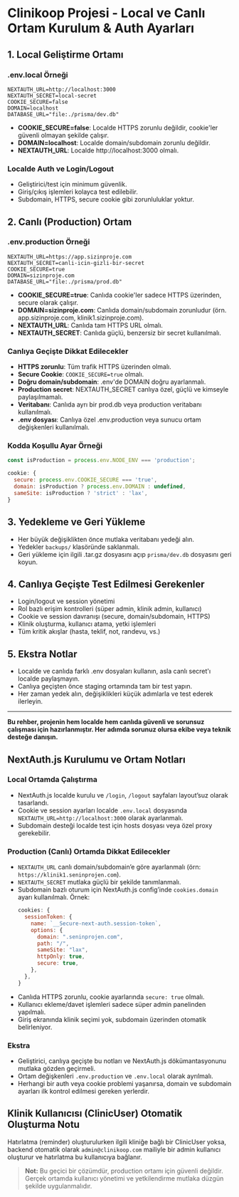 # Clinikoop Projesi - Local ve Canlı Ortam Kurulum & Auth Ayarları

## 1. Local Geliştirme Ortamı

### .env.local Örneği
```
NEXTAUTH_URL=http://localhost:3000
NEXTAUTH_SECRET=local-secret
COOKIE_SECURE=false
DOMAIN=localhost
DATABASE_URL="file:./prisma/dev.db"
```

- **COOKIE_SECURE=false**: Localde HTTPS zorunlu değildir, cookie'ler güvenli olmayan şekilde çalışır.
- **DOMAIN=localhost**: Localde domain/subdomain zorunlu değildir.
- **NEXTAUTH_URL**: Localde http://localhost:3000 olmalı.

### Localde Auth ve Login/Logout
- Geliştirici/test için minimum güvenlik.
- Giriş/çıkış işlemleri kolayca test edilebilir.
- Subdomain, HTTPS, secure cookie gibi zorunluluklar yoktur.

## 2. Canlı (Production) Ortam

### .env.production Örneği
```
NEXTAUTH_URL=https://app.sizinproje.com
NEXTAUTH_SECRET=canli-icin-gizli-bir-secret
COOKIE_SECURE=true
DOMAIN=sizinproje.com
DATABASE_URL="file:./prisma/prod.db"
```

- **COOKIE_SECURE=true**: Canlıda cookie'ler sadece HTTPS üzerinden, secure olarak çalışır.
- **DOMAIN=sizinproje.com**: Canlıda domain/subdomain zorunludur (örn. app.sizinproje.com, klinik1.sizinproje.com).
- **NEXTAUTH_URL**: Canlıda tam HTTPS URL olmalı.
- **NEXTAUTH_SECRET**: Canlıda güçlü, benzersiz bir secret kullanılmalı.

### Canlıya Geçişte Dikkat Edilecekler
- **HTTPS zorunlu**: Tüm trafik HTTPS üzerinden olmalı.
- **Secure Cookie**: `COOKIE_SECURE=true` olmalı.
- **Doğru domain/subdomain**: .env'de DOMAIN doğru ayarlanmalı.
- **Production secret**: NEXTAUTH_SECRET canlıya özel, güçlü ve kimseyle paylaşılmamalı.
- **Veritabanı**: Canlıda ayrı bir prod.db veya production veritabanı kullanılmalı.
- **.env dosyası**: Canlıya özel .env.production veya sunucu ortam değişkenleri kullanılmalı.

### Kodda Koşullu Ayar Örneği
```js
const isProduction = process.env.NODE_ENV === 'production';

cookie: {
  secure: process.env.COOKIE_SECURE === 'true',
  domain: isProduction ? process.env.DOMAIN : undefined,
  sameSite: isProduction ? 'strict' : 'lax',
}
```

## 3. Yedekleme ve Geri Yükleme
- Her büyük değişiklikten önce mutlaka veritabanı yedeği alın.
- Yedekler `backups/` klasöründe saklanmalı.
- Geri yükleme için ilgili .tar.gz dosyasını açıp `prisma/dev.db` dosyasını geri koyun.

## 4. Canlıya Geçişte Test Edilmesi Gerekenler
- Login/logout ve session yönetimi
- Rol bazlı erişim kontrolleri (süper admin, klinik admin, kullanıcı)
- Cookie ve session davranışı (secure, domain/subdomain, HTTPS)
- Klinik oluşturma, kullanıcı atama, yetki işlemleri
- Tüm kritik akışlar (hasta, teklif, not, randevu, vs.)

## 5. Ekstra Notlar
- Localde ve canlıda farklı .env dosyaları kullanın, asla canlı secret'ı localde paylaşmayın.
- Canlıya geçişten önce staging ortamında tam bir test yapın.
- Her zaman yedek alın, değişiklikleri küçük adımlarla ve test ederek ilerleyin.

---

**Bu rehber, projenin hem localde hem canlıda güvenli ve sorunsuz çalışması için hazırlanmıştır. Her adımda sorunuz olursa ekibe veya teknik desteğe danışın.** 

## NextAuth.js Kurulumu ve Ortam Notları

### Local Ortamda Çalıştırma
- NextAuth.js localde kurulu ve `/login`, `/logout` sayfaları layout’suz olarak tasarlandı.
- Cookie ve session ayarları localde `.env.local` dosyasında `NEXTAUTH_URL=http://localhost:3000` olarak ayarlanmalı.
- Subdomain desteği localde test için hosts dosyası veya özel proxy gerekebilir.

### Production (Canlı) Ortamda Dikkat Edilecekler
- `NEXTAUTH_URL` canlı domain/subdomain’e göre ayarlanmalı (örn: `https://klinik1.seninprojen.com`).
- `NEXTAUTH_SECRET` mutlaka güçlü bir şekilde tanımlanmalı.
- Subdomain bazlı oturum için NextAuth.js config’inde `cookies.domain` ayarı kullanılmalı. Örnek:
  ```js
  cookies: {
    sessionToken: {
      name: `__Secure-next-auth.session-token`,
      options: {
        domain: ".seninprojen.com",
        path: "/",
        sameSite: "lax",
        httpOnly: true,
        secure: true,
      },
    },
  }
  ```
- Canlıda HTTPS zorunlu, cookie ayarlarında `secure: true` olmalı.
- Kullanıcı ekleme/davet işlemleri sadece süper admin panelinden yapılmalı.
- Giriş ekranında klinik seçimi yok, subdomain üzerinden otomatik belirleniyor.

### Ekstra
- Geliştirici, canlıya geçişte bu notları ve NextAuth.js dökümantasyonunu mutlaka gözden geçirmeli.
- Ortam değişkenleri `.env.production` ve `.env.local` olarak ayrılmalı.
- Herhangi bir auth veya cookie problemi yaşanırsa, domain ve subdomain ayarları ilk kontrol edilmesi gereken yerlerdir. 

## Klinik Kullanıcısı (ClinicUser) Otomatik Oluşturma Notu

Hatırlatma (reminder) oluşturulurken ilgili kliniğe bağlı bir ClinicUser yoksa, backend otomatik olarak `admin@clinikoop.com` mailiyle bir admin kullanıcı oluşturur ve hatırlatma bu kullanıcıya bağlanır.

> **Not:** Bu geçici bir çözümdür, production ortamı için güvenli değildir. Gerçek ortamda kullanıcı yönetimi ve yetkilendirme mutlaka düzgün şekilde uygulanmalıdır. 